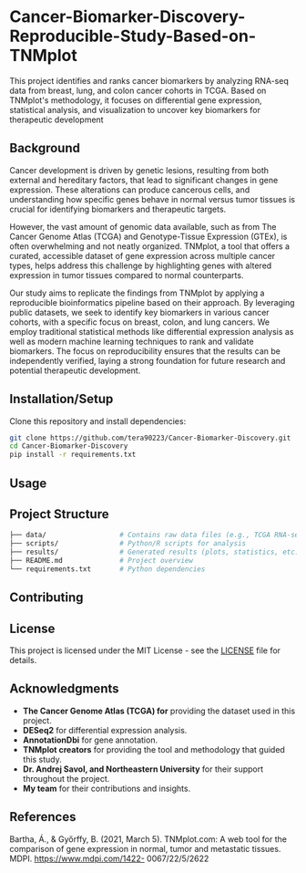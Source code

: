 # Cancer-Biomarker-Discovery-Reproducible-Study-Based-on-TNMplot
This project identifies and ranks cancer biomarkers by analyzing RNA-seq data from breast, lung, and colon cancer cohorts in TCGA. Based on TNMplot's methodology, it focuses on differential gene expression, statistical analysis, and visualization to uncover key biomarkers for therapeutic development

## Background
Cancer development is driven by genetic lesions, resulting from both external and hereditary factors, that lead to significant changes in gene expression. These alterations can produce cancerous cells, and understanding how specific genes behave in normal versus tumor tissues is crucial for identifying biomarkers and therapeutic targets.

However, the vast amount of genomic data available, such as from The Cancer Genome Atlas (TCGA) and Genotype-Tissue Expression (GTEx), is often overwhelming and not neatly organized. TNMplot, a tool that offers a curated, accessible dataset of gene expression across multiple cancer types, helps address this challenge by highlighting genes with altered expression in tumor tissues compared to normal counterparts.

Our study aims to replicate the findings from TNMplot by applying a reproducible bioinformatics pipeline based on their approach. By leveraging public datasets, we seek to identify key biomarkers in various cancer cohorts, with a specific focus on breast, colon, and lung cancers. We employ traditional statistical methods like differential expression analysis as well as modern machine learning techniques to rank and validate biomarkers. The focus on reproducibility ensures that the results can be independently verified, laying a strong foundation for future research and potential therapeutic development.

## Installation/Setup
Clone this repository and install dependencies:
```bash
git clone https://github.com/tera90223/Cancer-Biomarker-Discovery.git
cd Cancer-Biomarker-Discovery
pip install -r requirements.txt
```

## Usage


## Project Structure
``` bash
├── data/                  # Contains raw data files (e.g., TCGA RNA-seq data)
├── scripts/               # Python/R scripts for analysis
├── results/               # Generated results (plots, statistics, etc.)
├── README.md              # Project overview
└── requirements.txt       # Python dependencies
```

## Contributing
## License
This project is licensed under the MIT License - see the [LICENSE](./LICENSE) file for details.

## Acknowledgments 
- __The Cancer Genome Atlas (TCGA) for__ providing the dataset used in this project.
- __DESeq2__ for differential expression analysis.
- __AnnotationDbi__ for gene annotation.
- __TNMplot creators__ for providing the tool and methodology that guided this study.
- __Dr. Andrej Savol, and Northeastern University__ for their support throughout the project.
- __My team__ for their contributions and insights.

## References
Bartha, Á., & Győrffy, B. (2021, March 5). TNMplot.com: A web tool for the comparison of gene  expression in normal, tumor and metastatic tissues. MDPI. https://www.mdpi.com/1422-      0067/22/5/2622 
